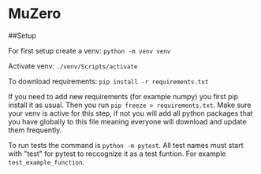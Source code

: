 # MuZero


##Setup 

For first setup create a venv: `python -m venv venv`

Activate venv: `./venv/Scripts/activate`

To download requirements: `pip install -r requirements.txt`

If you need to add new requirements (for example numpy) you first pip install it as usual. Then you run `pip freeze > requirements.txt`. Make sure your venv is active for this step, if not you will add all python packages that you have globally to this file meaning everyone will download and update them frequently.  

To run tests the command is `python -m pytest`. All test names must start with "test" for pytest to reccognize it as a test funtion. For example `test_example_function`.
